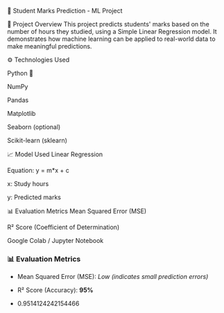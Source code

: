 🧠 Student Marks Prediction - ML Project

📌 Project Overview
This project predicts students' marks based on the number of hours they studied, using a Simple Linear Regression model. It demonstrates how machine learning can be applied to real-world data to make meaningful predictions.

⚙️ Technologies Used

Python 🐍

NumPy

Pandas

Matplotlib

Seaborn (optional)

Scikit-learn (sklearn)

📈 Model Used
Linear Regression

Equation: y = m*x + c

x: Study hours

y: Predicted marks


📊 Evaluation Metrics
Mean Squared Error (MSE)

R² Score (Coefficient of Determination)

Google Colab / Jupyter Notebook


### 📊 Evaluation Metrics
- Mean Squared Error (MSE): *Low (indicates small prediction errors)*
- R² Score (Accuracy): **95%**

- 0.9514124242154466
